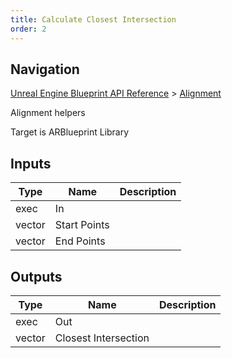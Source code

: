 ```yaml
---
title: Calculate Closest Intersection
order: 2
---
```

## Navigation

[Unreal Engine Blueprint API Reference](https://dev.epicgames.com/documentation/en-us/unreal-engine/BlueprintAPI) > [Alignment](https://dev.epicgames.com/documentation/en-us/unreal-engine/BlueprintAPI/Alignment)

Alignment helpers

Target is ARBlueprint Library

## Inputs

| Type | Name | Description |
| --- | --- | --- |
| exec | In |  |
| vector | Start Points |  |
| vector | End Points |  |

## Outputs

| Type | Name | Description |
| --- | --- | --- |
| exec | Out |  |
| vector | Closest Intersection |  |
